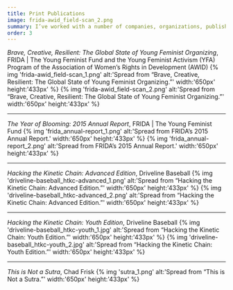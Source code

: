 ```yaml
---
title: Print Publications
image: frida-awid_field-scan_2.png
summary: I’ve worked with a number of companies, organizations, publishers, and authors over the years, designing books, journals, textbooks, and annual reports. These are some of the highlights.
order: 3
---
```


*Brave, Creative, Resilient: The Global State of Young Feminist Organizing*, FRIDA | The Young Feminist Fund and the Young Feminist Activism (YFA) Program of the Association of Women’s Rights in Development (AWID)
{% img 'frida-awid_field-scan_1.png' alt:'Spread from “Brave, Creative, Resilient: The Global State of Young Feminist Organizing.”' width:'650px' height:'433px' %}
{% img 'frida-awid_field-scan_2.png' alt:'Spread from “Brave, Creative, Resilient: The Global State of Young Feminist Organizing.”' width:'650px' height:'433px' %}

---

*The Year of Blooming: 2015 Annual Report*, FRIDA | The Young Feminist Fund
{% img 'frida_annual-report_1.png' alt:'Spread from FRIDA’s 2015 Annual Report.' width:'650px' height:'433px' %}
{% img 'frida_annual-report_2.png' alt:'Spread from FRIDA’s 2015 Annual Report.' width:'650px' height:'433px' %}

---

*Hacking the Kinetic Chain: Advanced Edition*, Driveline Baseball
{% img 'driveline-baseball_htkc-advanced_1.png' alt:'Spread from “Hacking the Kinetic Chain: Advanced Edition.”' width:'650px' height:'433px' %}
{% img 'driveline-baseball_htkc-advanced_2.png' alt:'Spread from “Hacking the Kinetic Chain: Advanced Edition.”' width:'650px' height:'433px' %}

---

*Hacking the Kinetic Chain: Youth Edition*, Driveline Baseball
{% img 'driveline-baseball_htkc-youth_1.jpg' alt:'Spread from “Hacking the Kinetic Chain: Youth Edition.”' width:'650px' height:'433px' %}
{% img 'driveline-baseball_htkc-youth_2.jpg' alt:'Spread from “Hacking the Kinetic Chain: Youth Edition.”' width:'650px' height:'433px' %}

---

*This is Not a Sutra*, Chad Frisk
{% img 'sutra_1.png' alt:'Spread from “This is Not a Sutra.”' width:'650px' height:'433px' %}
